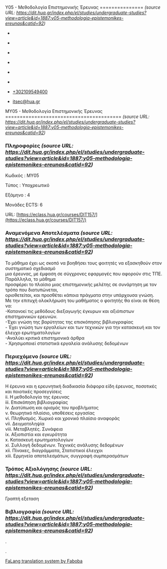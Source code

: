 Υ05 - Μεθοδολογία Επιστημονικής Έρευνας
===============  *(source URL: https://dit.hua.gr/index.php/el/studies/undergraduate-studies?view=article&id=1887:y05-methodologia-epistemonikes-ereunas&catid=92)*
                              

*   [](https://www.facebook.com/ditharokopio)
*   [](https://www.youtube.com/channel/UCEHkYirpXF1nSLxDCrfDZ4A)
*   [](https://www.linkedin.com/company/77699385)
*   [](https://www.instagram.com/dithua)

*   [](https://dit.hua.gr/index.php/el/studies/undergraduate-studies)
*   [](https://dit.hua.gr/index.php/en/studies/undergraduate-studies)

*   [+302109549400](tel:+302109549400)
*   [itsec@hua.gr](mailto:itsec@hua.gr)

ΜΥ05 - Μεθοδολογία Επιστημονικής Έρευνας
========================================  *(source URL: https://dit.hua.gr/index.php/el/studies/undergraduate-studies?view=article&id=1887:y05-methodologia-epistemonikes-ereunas&catid=92)*

### Πληροφορίες  *(source URL: https://dit.hua.gr/index.php/el/studies/undergraduate-studies?view=article&id=1887:y05-methodologia-epistemonikes-ereunas&catid=92)*

Κωδικός : ΜΥ05

Τύπος : Υποχρεωτικό

Εξάμηνο : 4

Μονάδες ECTS: 6

URL: [https://eclass.hua.gr/courses/DIT157/](https://eclass.hua.gr/courses/DIT157/)

### Αναμενόμενα Αποτελέσματα  *(source URL: https://dit.hua.gr/index.php/el/studies/undergraduate-studies?view=article&id=1887:y05-methodologia-epistemonikes-ereunas&catid=92)*

Το μάθημα έχει ως σκοπό να βοηθήσει τους φοιτητές να εξασκηθούν στον συστηματικό σχεδιασμό  
μια έρευνας, με έμφαση σε σύγχρονες εφαρμογές που αφορούν στις ΤΠΕ. Παράλληλα, το μάθημα  
προσφέρει το πλαίσιο μιας επιστημονικής μελέτης σε συνάρτηση με τον τρόπο που διατυπώνεται,  
οριοθετείται, και προσθέτει κάποια πράγματα στην υπάρχουσα γνώση.  
Με την επιτυχή ολοκλήρωση του μαθήματος ο φοιτητής θα είναι σε θέση να:  
\-Κατανοεί τις μεθόδους διεξαγωγής έγκυρων και αξιόπιστων επιστημονικών ερευνών.  
\-Έχει γνώση της βαρύτητας της επισκόπησης βιβλιογραφίας  
\- Έχει γνώση των εργαλείων και των τεχνικών για την κατασκευή και τον έλεγχο ερωτηματολογίων  
\-Αναλύει κριτικά επιστημονικά άρθρα  
\- Χρησιμοποιεί στατιστικά εργαλεία ανάλυσης δεδομένων

### Περιεχόμενο  *(source URL: https://dit.hua.gr/index.php/el/studies/undergraduate-studies?view=article&id=1887:y05-methodologia-epistemonikes-ereunas&catid=92)*

Η έρευνα και η ερευνητική διαδικασία διάφορα είδη έρευνας, ποσοτικές  
και ποιοτικές προσεγγίσεις  
ii. H μεθοδολογία της έρευνας  
iii. Επισκόπηση βιβλιογραφίας  
iv. Διατύπωση και ορισμός του προβλήματος  
v. θεωρητικό πλαίσιο, υποθέσεις εργασίας  
vi. Πληθυσμός. Χωρικό και χρονικό πλαίσιο αναφοράς  
vii. Δειγματοληψία  
viii. Μεταβλητές. Συνάφεια  
ix. Αξιοπιστία και εγκυρότητα  
x. Κατασκευή ερωτηματολογίων  
xi. Συλλογή δεδομένων. Τεχνικές ανάλυσης δεδομένων  
xii. Πίνακες, διαγράμματα, Στατιστικοί έλεγχοι  
xiii. Ερμηνεία αποτελεσμάτων, συγγραφή συμπερασμάτων

### Τρόπος Αξιολόγησης  *(source URL: https://dit.hua.gr/index.php/el/studies/undergraduate-studies?view=article&id=1887:y05-methodologia-epistemonikes-ereunas&catid=92)*

Γραπτή εξεταση

### Βιβλιογραφία  *(source URL: https://dit.hua.gr/index.php/el/studies/undergraduate-studies?view=article&id=1887:y05-methodologia-epistemonikes-ereunas&catid=92)*

.

.

[FaLang translation system by Faboba](http://www.faboba.com/ "Faboba : Création de composantJoomla")

[](https://dit.hua.gr/index.php/el/studies/undergraduate-studies?view=article&id=1887:y05-methodologia-epistemonikes-ereunas&catid=92#)
